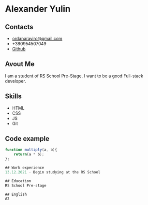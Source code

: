 # Alexander Yulin

## Contacts
* ordanaraviro@gmail.com
* +380954507049
* [Github](https://github.com/ordinaraviro)

## Avout Me
I am a student of RS School Pre-Stage. I want to be a good Full-stack developer.

## Skills
* HTML
* CSS
* JS
* Git

## Code example
```js
function multiply(a, b){
    return(a * b);
};

## Work experience
13.12.2021 - Begin studying at the RS School

## Education
RS School Pre-stage

## English
A2
